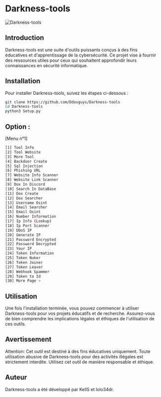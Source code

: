 # Darkness-tools

![Darkness-tools](https://github.com/Ddosguys/Darkness-tools/blob/main/Screenshot_20240729-185619.png)

## Introduction

Darkness-tools est une suite d'outils puissants conçus à des fins éducatives et d'apprentissage de la cybersécurité. Ce projet vise à fournir des ressources utiles pour ceux qui souhaitent approfondir leurs connaissances en sécurité informatique.

## Installation

Pour installer Darkness-tools, suivez les étapes ci-dessous :

```bash
git clone https://github.com/Ddosguys/Darkness-tools
cd Darkness-tools
python3 Setup.py
```
## Option : 
[Menu n°1]
```bash
[1] Tool Info
[2] Tool Website
[3] More Tool
[4] Backdoor Create
[5] Sql Injection
[6] Phishing URL
[7] Website Info Scanner
[8] Website Link Scanner
[9] Dox In Discord
[10] Search In DataBase
[11] Dox Create
[12] Dox Searcher
[13] Username Osint
[14] Email Searcher
[15] Email Osint
[16] Number Information
[17] Ip Info (Lookup)
[18] Ip Port Scanner
[19] DDoS IP
[20] Generate IP
[21] Password Encrypted
[22] Password Decrypted
[23] Your IP
[24] Token Information
[25] Token Nuker
[26] Token Joiner
[27] Token Leaver
[28] Webhook Spammer
[29] Token to Id
[30] More Page >
```

## Utilisation
Une fois l'installation terminée, vous pouvez commencer à utiliser Darkness-tools pour vos projets éducatifs et de recherche. Assurez-vous de bien comprendre les implications légales et éthiques de l'utilisation de ces outils.

## Avertissement
Attention: Cet outil est destiné à des fins éducatives uniquement. Toute utilisation abusive de Darkness-tools pour des activités illégales est strictement interdite. Utilisez cet outil de manière responsable et éthique.

## Auteur
Darkness-tools a été développé par KellS et lolo34dr.
